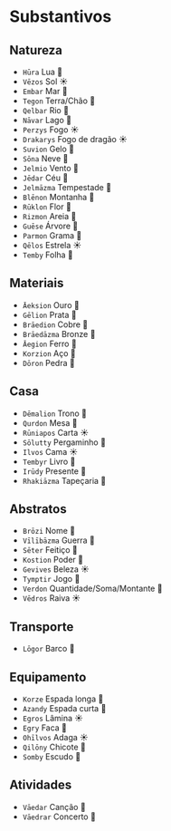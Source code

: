 # Substantivos

## Natureza

-   `Hūra` Lua 🌙
-   `Vēzos` Sol ☀️
-   `Embar` Mar 🌊
-   `Tegon` Terra/Chão 🌱
-   `Qelbar` Rio 🌊
-   `Nāvar` Lago 🌊
-   `Perzys` Fogo ☀️
-   `Drakarys` Fogo de dragão ☀️
-   `Suvion` Gelo 🌱
-   `Sōna` Neve 🌙
-   `Jelmio` Vento 🌙
-   `Jēdar` Céu 🌊
-   `Jelmāzma` Tempestade 🌙
-   `Blēnon` Montanha 🌱
-   `Rūklon` Flor 🌱
-   `Rizmon` Areia 🌱
-   `Guēse` Árvore 🌙
-   `Parmon` Grama 🌱
-   `Qēlos` Estrela ☀️
-   `Temby` Folha 🌙

## Materiais

-   `Āeksion` Ouro 🌱
-   `Gēlion` Prata 🌱
-   `Brāedion` Cobre 🌱
-   `Brāedāzma` Bronze 🌙
-   `Āegion` Ferro 🌱
-   `Korzion` Aço 🌱
-   `Dōron` Pedra 🌱

## Casa

-   `Dēmalion` Trono 🌱
-   `Qurdon` Mesa 🌱
-   `Rūniapos` Carta ☀️
-   `Sōlutty` Pergaminho 🌙
-   `Ilvos` Cama ☀️
-   `Tembyr` Livro 🌙
-   `Irūdy` Presente 🌙
-   `Rhakiāzma` Tapeçaria 🌙

## Abstratos

-   `Brōzi` Nome 🌙
-   `Vīlībāzma` Guerra 🌙
-   `Sēter` Feitiço 🌊
-   `Kostion` Poder 🌱
-   `Gevives` Beleza ☀️
-   `Tymptir` Jogo 🌊
-   `Verdon` Quantidade/Soma/Montante 🌱
-   `Vēdros` Raiva ☀️

## Transporte

-   `Lōgor` Barco 🌊

## Equipamento

-   `Korze` Espada longa 🌙
-   `Azandy` Espada curta 🌙
-   `Egros` Lâmina ☀️
-   `Egry` Faca 🌙
-   `Ohīlvos` Adaga ☀️
-   `Qilōny` Chicote 🌙
-   `Somby` Escudo 🌙

## Atividades

-   `Vāedar` Canção 🌊
-   `Vāedrar` Concerto 🌊
